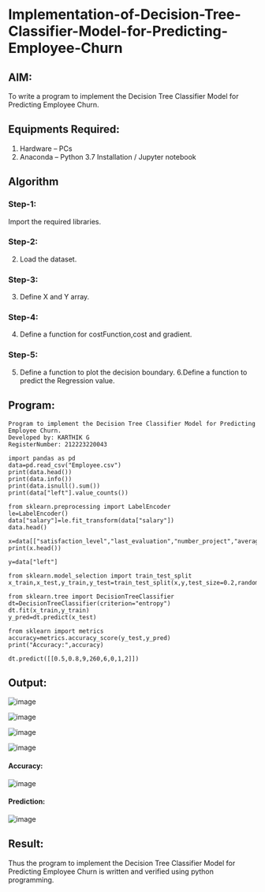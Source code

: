 # Implementation-of-Decision-Tree-Classifier-Model-for-Predicting-Employee-Churn

## AIM:
To write a program to implement the Decision Tree Classifier Model for Predicting Employee Churn.

## Equipments Required:
1. Hardware – PCs
2. Anaconda – Python 3.7 Installation / Jupyter notebook

## Algorithm
### Step-1: 
Import the required libraries.
### Step-2:
2. Load the dataset.
### Step-3:
3. Define X and Y array.
### Step-4:
4. Define a function for costFunction,cost and gradient.
### Step-5:
5. Define a function to plot the decision boundary. 6.Define a function to predict the 
   Regression value. 

## Program:
```
Program to implement the Decision Tree Classifier Model for Predicting Employee Churn.
Developed by: KARTHIK G
RegisterNumber: 212223220043

import pandas as pd
data=pd.read_csv("Employee.csv")
print(data.head())
print(data.info())
print(data.isnull().sum())
print(data["left"].value_counts())

from sklearn.preprocessing import LabelEncoder
le=LabelEncoder()
data["salary"]=le.fit_transform(data["salary"])
data.head()

x=data[["satisfaction_level","last_evaluation","number_project","average_montly_hours","time_spend_company","Work_accident","promotion_last_5years","salary"]]
print(x.head())

y=data["left"]

from sklearn.model_selection import train_test_split
x_train,x_test,y_train,y_test=train_test_split(x,y,test_size=0.2,random_state=100)

from sklearn.tree import DecisionTreeClassifier
dt=DecisionTreeClassifier(criterion="entropy")
dt.fit(x_train,y_train)
y_pred=dt.predict(x_test)

from sklearn import metrics
accuracy=metrics.accuracy_score(y_test,y_pred)
print("Accuracy:",accuracy)

dt.predict([[0.5,0.8,9,260,6,0,1,2]])

```

## Output:
![image](https://github.com/SridharShyam/Implementation-of-Decision-Tree-Classifier-Model-for-Predicting-Employee-Churn/assets/144871368/f0e59a24-d642-4731-960f-399888d45c97)

![image](https://github.com/SridharShyam/Implementation-of-Decision-Tree-Classifier-Model-for-Predicting-Employee-Churn/assets/144871368/ef575661-e899-4530-8322-47295ef6097b)

![image](https://github.com/SridharShyam/Implementation-of-Decision-Tree-Classifier-Model-for-Predicting-Employee-Churn/assets/144871368/0788ddd9-f5c3-4318-a56e-77d57a2d48b2)

![image](https://github.com/SridharShyam/Implementation-of-Decision-Tree-Classifier-Model-for-Predicting-Employee-Churn/assets/144871368/47aae5eb-678c-4e0b-b0f3-40d6a182f3f4)
#### Accuracy:
![image](https://github.com/SridharShyam/Implementation-of-Decision-Tree-Classifier-Model-for-Predicting-Employee-Churn/assets/144871368/04ea367c-4b42-443c-ab1e-e02fab150733)
#### Prediction:
![image](https://github.com/SridharShyam/Implementation-of-Decision-Tree-Classifier-Model-for-Predicting-Employee-Churn/assets/144871368/edfb04a5-b4e9-47a9-87c4-37d423c39129)

## Result:
Thus the program to implement the  Decision Tree Classifier Model for Predicting Employee Churn is written and verified using python programming.
